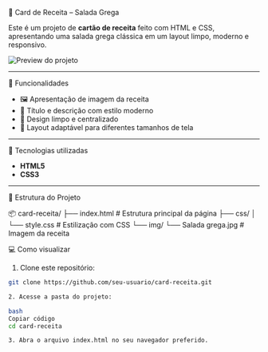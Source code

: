 🥗 Card de Receita – Salada Grega

Este é um projeto de **cartão de receita** feito com HTML e CSS, apresentando uma salada grega clássica em um layout limpo, moderno e responsivo.

![Preview do projeto](preview.png) <!-- Substitua por um print do projeto -->

---

📌 Funcionalidades

- 🖼 Apresentação de imagem da receita
- 📝 Título e descrição com estilo moderno
- 🎨 Design limpo e centralizado
- 📱 Layout adaptável para diferentes tamanhos de tela

---

🚀 Tecnologias utilizadas

- **HTML5**
- **CSS3**

---

📁 Estrutura do Projeto

📦 card-receita/
├── index.html # Estrutura principal da página
├── css/
│ └── style.css # Estilização com CSS
└── img/
└── Salada grega.jpg # Imagem da receita

💻 Como visualizar

1. Clone este repositório:

```bash
git clone https://github.com/seu-usuario/card-receita.git

2. Acesse a pasta do projeto:

bash
Copiar código
cd card-receita

3. Abra o arquivo index.html no seu navegador preferido.
